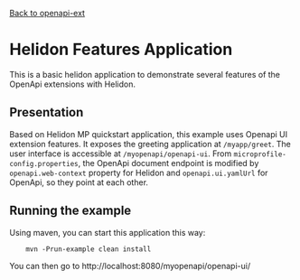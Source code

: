 [Back to openapi-ext](https://github.com/microprofile-extensions/openapi-ext/blob/master/README.md)

# Helidon Features Application

This is a basic helidon application to demonstrate several features of the OpenApi extensions with Helidon.

## Presentation

Based on Helidon MP quickstart application, this example uses Openapi UI extension features. It exposes the greeting
application at `/myapp/greet`. The user interface is accessible at `/myopenapi/openapi-ui`. From 
`microprofile-config.properties`, the OpenApi document endpoint is modified by `openapi.web-context` property for Helidon
and `openapi.ui.yamlUrl` for OpenApi, so they point at each other. 

## Running the example

Using maven, you can start this application this way:

```
    mvn -Prun-example clean install
```

You can then go to http://localhost:8080/myopenapi/openapi-ui/ 
